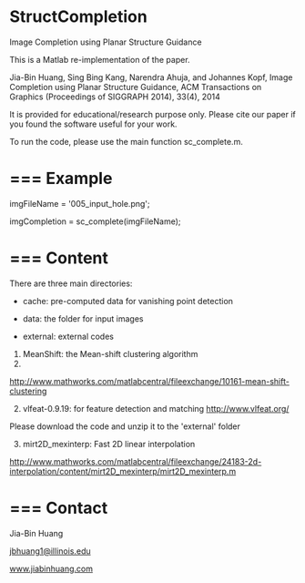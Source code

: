 StructCompletion
================

Image Completion using Planar Structure Guidance

This is a Matlab re-implementation of the paper.

Jia-Bin Huang, Sing Bing Kang, Narendra Ahuja, and Johannes Kopf, 
Image Completion using Planar Structure Guidance,
ACM Transactions on Graphics (Proceedings of SIGGRAPH 2014), 33(4), 2014

It is provided for educational/research purpose only. Please cite our paper if you found the software useful for your work.

To run the code, please use the main function sc_complete.m.
 
===
Example
===

imgFileName = '005_input_hole.png';

imgCompletion = sc_complete(imgFileName);

===
Content
===

There are three main directories:

- cache: pre-computed data for vanishing point detection

- data: the folder for input images

- external: external codes

1. MeanShift: the Mean-shift clustering algorithm
2. 
http://www.mathworks.com/matlabcentral/fileexchange/10161-mean-shift-clustering

2. vlfeat-0.9.19: for feature detection and matching
http://www.vlfeat.org/

Please download the code and unzip it to the 'external' folder

3. mirt2D_mexinterp: Fast 2D linear interpolation

http://www.mathworks.com/matlabcentral/fileexchange/24183-2d-interpolation/content/mirt2D_mexinterp/mirt2D_mexinterp.m

===
Contact 
===

Jia-Bin Huang

jbhuang1@illinois.edu

www.jiabinhuang.com

